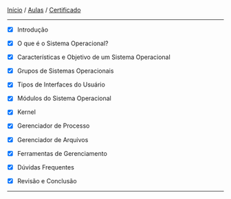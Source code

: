 [Início](https://github.com/Thalyalm/rocketseat-trilha-conectar) /
[Aulas](https://github.com/Thalyalm/rocketseat-trilha-conectar/tree/main/aulas) /
[Certificado](https://github.com/Thalyalm/rocketseat-trilha-conectar/tree/main/certificado/certificado-trilha-conectar.pdf)

----

- [x] Introdução

- [x] O que é o Sistema Operacional?

- [x] Características e Objetivo de um Sistema Operacional

- [x] Grupos de Sistemas Operacionais

- [x] Tipos de Interfaces do Usuário

- [x] Módulos do Sistema Operacional

- [x] Kernel

- [x] Gerenciador de Processo

- [x] Gerenciador de Arquivos

- [x] Ferramentas de Gerenciamento

- [x] Dúvidas Frequentes

- [x] Revisão e Conclusão

---
